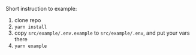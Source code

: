 Short instruction to example:

1. clone repo
2. `yarn install`
3. copy `src/example/.env.example` to `src/example/.env`, and put your vars there
4. `yarn example`
